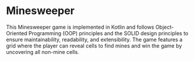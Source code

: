 # Minesweeper
This Minesweeper game is implemented in Kotlin and follows Object-Oriented Programming (OOP) principles and the SOLID design principles to ensure maintainability, readability, and extensibility. The game features a grid where the player can reveal cells to find mines and win the game by uncovering all non-mine cells.
